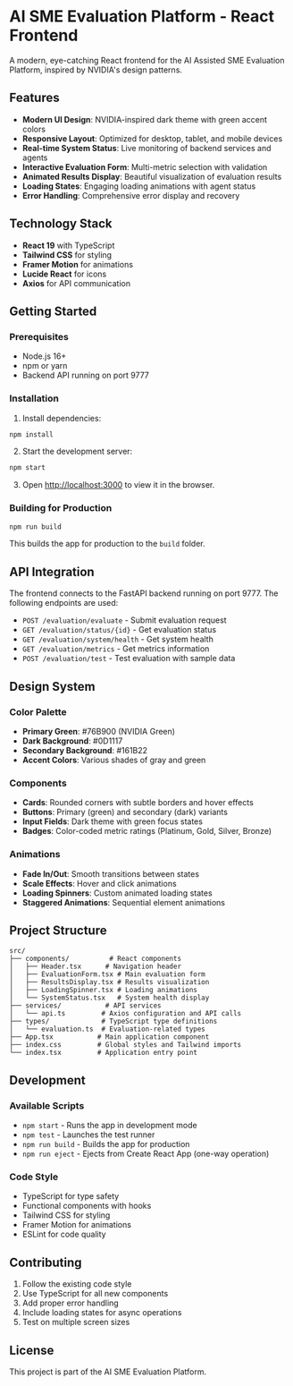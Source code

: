 # AI SME Evaluation Platform - React Frontend

A modern, eye-catching React frontend for the AI Assisted SME Evaluation Platform, inspired by NVIDIA's design patterns.

## Features

- **Modern UI Design**: NVIDIA-inspired dark theme with green accent colors
- **Responsive Layout**: Optimized for desktop, tablet, and mobile devices
- **Real-time System Status**: Live monitoring of backend services and agents
- **Interactive Evaluation Form**: Multi-metric selection with validation
- **Animated Results Display**: Beautiful visualization of evaluation results
- **Loading States**: Engaging loading animations with agent status
- **Error Handling**: Comprehensive error display and recovery

## Technology Stack

- **React 19** with TypeScript
- **Tailwind CSS** for styling
- **Framer Motion** for animations
- **Lucide React** for icons
- **Axios** for API communication

## Getting Started

### Prerequisites

- Node.js 16+ 
- npm or yarn
- Backend API running on port 9777

### Installation

1. Install dependencies:
```bash
npm install
```

2. Start the development server:
```bash
npm start
```

3. Open [http://localhost:3000](http://localhost:3000) to view it in the browser.

### Building for Production

```bash
npm run build
```

This builds the app for production to the `build` folder.

## API Integration

The frontend connects to the FastAPI backend running on port 9777. The following endpoints are used:

- `POST /evaluation/evaluate` - Submit evaluation request
- `GET /evaluation/status/{id}` - Get evaluation status
- `GET /evaluation/system/health` - Get system health
- `GET /evaluation/metrics` - Get metrics information
- `POST /evaluation/test` - Test evaluation with sample data

## Design System

### Color Palette

- **Primary Green**: #76B900 (NVIDIA Green)
- **Dark Background**: #0D1117
- **Secondary Background**: #161B22
- **Accent Colors**: Various shades of gray and green

### Components

- **Cards**: Rounded corners with subtle borders and hover effects
- **Buttons**: Primary (green) and secondary (dark) variants
- **Input Fields**: Dark theme with green focus states
- **Badges**: Color-coded metric ratings (Platinum, Gold, Silver, Bronze)

### Animations

- **Fade In/Out**: Smooth transitions between states
- **Scale Effects**: Hover and click animations
- **Loading Spinners**: Custom animated loading states
- **Staggered Animations**: Sequential element animations

## Project Structure

```
src/
├── components/          # React components
│   ├── Header.tsx      # Navigation header
│   ├── EvaluationForm.tsx # Main evaluation form
│   ├── ResultsDisplay.tsx # Results visualization
│   ├── LoadingSpinner.tsx # Loading animations
│   └── SystemStatus.tsx   # System health display
├── services/           # API services
│   └── api.ts         # Axios configuration and API calls
├── types/             # TypeScript type definitions
│   └── evaluation.ts  # Evaluation-related types
├── App.tsx           # Main application component
├── index.css         # Global styles and Tailwind imports
└── index.tsx         # Application entry point
```

## Development

### Available Scripts

- `npm start` - Runs the app in development mode
- `npm test` - Launches the test runner
- `npm run build` - Builds the app for production
- `npm run eject` - Ejects from Create React App (one-way operation)

### Code Style

- TypeScript for type safety
- Functional components with hooks
- Tailwind CSS for styling
- Framer Motion for animations
- ESLint for code quality

## Contributing

1. Follow the existing code style
2. Use TypeScript for all new components
3. Add proper error handling
4. Include loading states for async operations
5. Test on multiple screen sizes

## License

This project is part of the AI SME Evaluation Platform.
